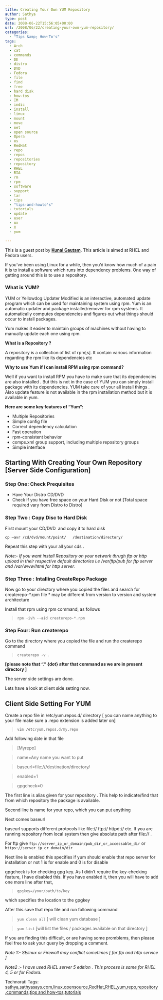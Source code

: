 ```yaml
---
title: Creating Your Own YUM Repository
author: Sathya
type: post
date: 2008-06-22T15:56:05+00:00
url: /2008/06/22/creating-your-own-yum-repository/
categories:
  - "Tips &amp; How-To's"
tags:
  - Arch
  - cat
  - commands
  - DE
  - distro
  - DVD
  - Fedora
  - file
  - find
  - free
  - hard disk
  - how-tos
  - IM
  - indic
  - install
  - linux
  - mount
  - move
  - net
  - open source
  - Opera
  - os
  - RedHat
  - repo
  - repos
  - repositories
  - repository
  - RHEL
  - RIA
  - rm
  - rpm
  - software
  - support
  - tar
  - tips
  - "tips-and-howto's"
  - tutorials
  - update
  - user
  - ux
  - X
  - yum

---
```

This is a guest post by <a href="https://tech-nologic.info/" target="_blank"><strong>Kunal Gautam</strong></a>. This article is aimed at RHEL and Fedora users.

If you’ve been using Linux for a while, then you’d know how much of a pain it is to install a software which runs into dependency problems. One way of getting around this is to use a repository.

### What is YUM?

YUM or Yellowdog Updater Modified is an interactive, automated update program which can be used for maintaining system using rpm. Yum is an automatic updater and package installer/remover for rpm systems. It automatically computes dependencies and figures out what things should occur to install packages.
  
Yum makes it easier to maintain groups of machines without having to manually update each one using rpm.

<!--more-->

**What is a Repository ?**
  
A repository is a collection of list of rpm[s]. It contain various information regarding the rpm like its dependencies etc

**Why to use Yum if I can install RPM using rpm command?**
  
Well if you want to install RPM you have to make sure that its dependencies are also installed . But this is not in the case of YUM you can simply install package with its dependencies. YUM take care of your all install things . Also update feature is not available in the rpm installation method but it is available in yum.

**Here are some key features of “Yum”:**

  * Multiple Repositories
  * Simple config file
  * Correct dependency calculation
  * Fast operation
  * rpm-consistent behavior
  * comps.xml group support, including multiple repository groups
  * Simple interface

## **Starting With Creating Your Own Repository [Server Side Configuration]**

### **Step One: Check Prequisites**

  * Have Your Distro CD/DVD
  * Check if you have free space on your Hard Disk or not [Total space required vary from Distro to Distro]

### **Step Two : Copy Disc to Hard Disk**

First mount your CD/DVD  and copy it to hard disk
  
`cp –avr /cd/dvd/mount/point/   /destination/directory/`

Repeat this step with your all your cds .
  
_Note:- If you want install Repository on your network thrugh ftp or http upload in their respective default directories i.e /var/ftp/pub for ftp server and /var/www/html for http server._

### **Step Three : Intalling CreateRepo Package**

Now go to your directory where you copied the files and search for createrepo-\*.rpm file \* may be different from version to version and system architecture
  
Install that rpm using rpm command, as follows

> `rpm -ivh --aid createrepo-*.rpm`

### **Step Four: Run createrepo**

Go to the directory where you copied the file and run the createrepo command

> `createrepo -v .`

**[please note that “.” {dot} after that command as we are in present directory ]**

The server side settings are done.
  
Lets have a look at client side setting now.

## Client Side Setting For YUM

Create a repo file in /etc/yum.repos.d/ directory [ you can name anything to your file make sure a .repo extension is added later on]

> `vim /etc/yum.repos.d/my.repo`

Add following date in that file

> [Myrepo]
  
> name=Any name you want to put
  
> baseurl=file:///destination/directory/
  
> enabled=1
  
> gpgcheck=0

The first line is alias given for your repository . This help to indicate/find that from which repository the package is available.
  
Second line is name for your repo, which you can put anything
  
Next comes baseurl
  
baseurl supports different protocols like file:// ftp:// httpd:// etc. If you are running repository from local system then give absolute path after file:// .
  
For ftp give `ftp://server_ip_or_domain/pub_dir_or_accessable_dir` or `https://server_ip_or_domain/dir`
  
Next line is enabled this specifies if yum should enable that repo server for installation or not 1 is for enable and 0 is for disable
  
gpgcheck is for checking gpg key. As I didn’t require the key-checking feature, I have disabled this. If you have enabled it, then you will have to add one more line after that,

> `gpgkey=/your/path/to/key`

which specifies the location to the gpgkey

After this save that repo file and run following command

> `yum clean all` [ will clean yum database ]
  
> `yum list` [will list the files / packages available on that directory ]

If you are finding this difficult, or are having some promblems, then please feel free to ask your query by dropping a comment.

_Note 1:- SElinux or Firewall may conflict sometimes [ for ftp and http service ]_
  
_Note2 :- I have used RHEL server 5 edition . This process is same for RHEL 4, 5 or for Fedora._

<div id="scid:0767317B-992E-4b12-91E0-4F059A8CECA8:4a3b7185-3a41-47d3-901e-b711508c4443" class="wlWriterSmartContent" style="padding-right: 0px; display: inline; padding-left: 0px; float: none; padding-bottom: 0px; margin: 0px; padding-top: 0px">
  Technorati Tags: <a rel="tag" href="https://technorati.com/tags/sathya">sathya</a>,<a rel="tag" href="https://technorati.com/tags/sathyasays.com">sathyasays.com</a>,<a rel="tag" href="https://technorati.com/tags/linux">linux</a>,<a rel="tag" href="https://technorati.com/tags/opensource">opensource</a>,<a rel="tag" href="https://technorati.com/tags/RedHat">RedHat</a>,<a rel="tag" href="https://technorati.com/tags/RHEL">RHEL</a>,<a rel="tag" href="https://technorati.com/tags/yum">yum</a>,<a rel="tag" href="https://technorati.com/tags/repo">repo</a>,<a rel="tag" href="https://technorati.com/tags/repository">repository</a>,<a rel="tag" href="https://technorati.com/tags/commands">commands</a>,<a rel="tag" href="https://technorati.com/tags/tips+and+how-tos">tips and how-tos</a>,<a rel="tag" href="https://technorati.com/tags/tutorials">tutorials</a>
</div>
